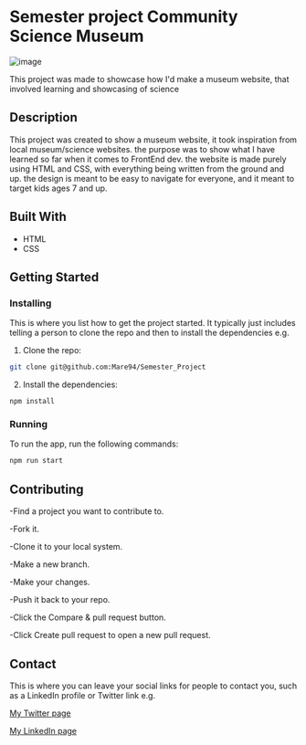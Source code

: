 # Semester project Community Science Museum

![image](https://user-images.githubusercontent.com/105004752/224328441-c42e7baf-bb80-4b2b-bba4-470b204cc2c7.png)

This project was made to showcase how I'd make a museum website, that involved learning and showcasing of science

## Description

This project was created to show a museum website, it took inspiration from local museum/science websites. the purpose was to show what I have learned
so far when it comes to FrontEnd dev. the website is made purely using HTML and CSS, with everything being written from the ground and up. the design is meant
to be easy to navigate for everyone, and it meant to target kids ages 7 and up.


## Built With

- HTML
- CSS

## Getting Started

### Installing

This is where you list how to get the project started. It typically just includes telling a person to clone the repo and then to install the dependencies e.g.

1. Clone the repo:

```bash
git clone git@github.com:Mare94/Semester_Project
```

2. Install the dependencies:

```
npm install
```

### Running

To run the app, run the following commands:

```bash
npm run start
```

## Contributing

-Find a project you want to contribute to.

-Fork it.

-Clone it to your local system.

-Make a new branch.

-Make your changes.

-Push it back to your repo.

-Click the Compare & pull request button.

-Click Create pull request to open a new pull request.


## Contact

This is where you can leave your social links for people to contact you, such as a LinkedIn profile or Twitter link e.g.

[My Twitter page](www.twitter.com)

[My LinkedIn page](www.linkedin.com)
